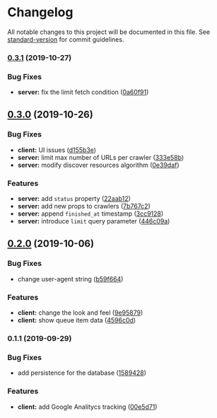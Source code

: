 # Changelog

All notable changes to this project will be documented in this file. See [standard-version](https://github.com/conventional-changelog/standard-version) for commit guidelines.

### [0.3.1](https://github.com/kbychkov/simplecrawler-app/compare/v0.3.0...v0.3.1) (2019-10-27)


### Bug Fixes

* **server:** fix the limit fetch condition ([0a60f91](https://github.com/kbychkov/simplecrawler-app/commit/0a60f91))

## [0.3.0](https://github.com/kbychkov/simplecrawler-app/compare/v0.2.0...v0.3.0) (2019-10-26)


### Bug Fixes

* **client:**  UI issues ([d155b3e](https://github.com/kbychkov/simplecrawler-app/commit/d155b3e))
* **server:** limit max number of URLs per crawler ([333e58b](https://github.com/kbychkov/simplecrawler-app/commit/333e58b))
* **server:** modify discover resources algorithm ([0e39daf](https://github.com/kbychkov/simplecrawler-app/commit/0e39daf))


### Features

* **server:** add `status` property ([22aab12](https://github.com/kbychkov/simplecrawler-app/commit/22aab12))
* **server:** add new props to crawlers ([7b767c2](https://github.com/kbychkov/simplecrawler-app/commit/7b767c2))
* **server:** append `finished_at` timestamp ([3cc9128](https://github.com/kbychkov/simplecrawler-app/commit/3cc9128))
* **server:** introduce `limit` query parameter ([446c09a](https://github.com/kbychkov/simplecrawler-app/commit/446c09a))

## [0.2.0](https://github.com/kbychkov/simplecrawler-app/compare/v0.1.1...v0.2.0) (2019-10-06)


### Bug Fixes

* change user-agent string ([b59f664](https://github.com/kbychkov/simplecrawler-app/commit/b59f664))


### Features

* **client:** change the look and feel ([9e95879](https://github.com/kbychkov/simplecrawler-app/commit/9e95879))
* **client:** show queue item data ([4596c0d](https://github.com/kbychkov/simplecrawler-app/commit/4596c0d))

### 0.1.1 (2019-09-29)


### Bug Fixes

* add persistence for the database ([1589428](https://github.com/kbychkov/simplecrawler-app/commit/1589428))


### Features

* **client:** add Google Analitycs tracking ([00e5d71](https://github.com/kbychkov/simplecrawler-app/commit/00e5d71))
